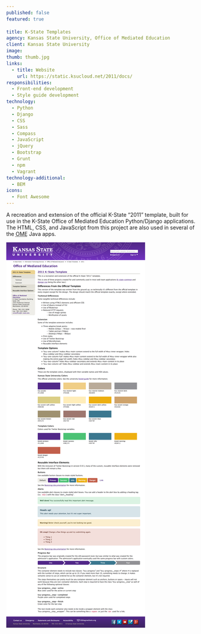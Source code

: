 ```yaml
---
published: false
featured: true

title: K-State Templates
agency: Kansas State University, Office of Mediated Education
client: Kansas State University
image:
thumb: thumb.jpg
links:
  - title: Website
    url: https://static.ksucloud.net/2011/docs/
responsibilities:
  - Front-end development
  - Style guide development
technology:
  - Python
  - Django
  - CSS
  - Sass
  - Compass
  - JavaScript
  - jQuery
  - Bootstrap
  - Grunt
  - npm
  - Vagrant
technology-additional:
  - BEM
icons:
  - Font Awesome
---
```


A recreation and extension of the official K-State “2011” template, built for use in the K-State Office of Mediated Education Python/Django applications. The HTML, CSS, and JavaScript from this project are also used in several of the <abbr title="Office of Mediated Education">OME</abbr> Java apps.

<div class="project-img">
  <img src="image.png" alt="K-State Templates screenshot">
</div>

